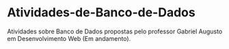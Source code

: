 # Atividades-de-Banco-de-Dados
Atividades sobre Banco de Dados propostas pelo professor Gabriel Augusto em Desenvolvimento Web (Em andamento).

